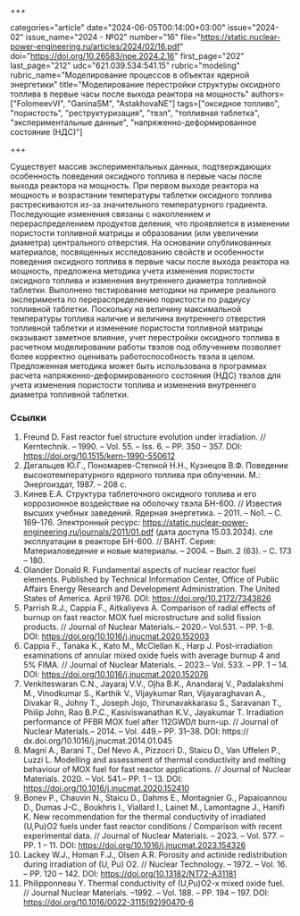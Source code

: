 +++

categories="article"
date="2024-06-05T00:14:00+03:00"
issue="2024-02"
issue_name="2024 - №02"
number="16"
file="https://static.nuclear-power-engineering.ru/articles/2024/02/16.pdf"
doi="https://doi.org/10.26583/npe.2024.2.16"
first_page="202"
last_page="212"
udc="621.039.534:541.15"
rubric="modeling"
rubric_name="Моделирование процессов в объектах ядерной энергетики"
title="Моделирование перестройки структуры оксидного топлива в первые часы после выхода реактора на мощность"
authors=["FolomeevVI", "GaninaSM", "AstakhovaNE"]
tags=["оксидное топливо", "пористость", "реструктуризация", "твэл", "топливная таблетка", "экспериментальные данные", "напряженно-деформированное состояние (НДС)"]

+++

Существует массив экспериментальных данных, подтверждающих особенность поведения оксидного топлива в первые часы после выхода реактора на мощность.
При первом выходе реактора на мощность и возрастании температуры таблетки оксидного топлива растрескиваются из-за значительного температурного градиента.
Последующие изменения связаны с накоплением и перераспределением продуктов деления, что проявляется в изменении пористости топливной матрицы и образовании (или увеличении диаметра) центрального отверстия.
На основании опубликованных материалов, посвященных исследованию свойств и особенности поведения оксидного топлива в первые часы после выхода реактора на мощность, предложена методика учета изменения пористости оксидного топлива и изменения внутреннего диаметра топливной таблетки.
Выполнено тестирование методики на примере реального эксперимента по перераспределению пористости по радиусу топливной таблетки.
Поскольку на величину максимальной температуры топлива наличие и величина внутреннего отверстия топливной таблетки и изменение пористости топливной матрицы оказывают заметное влияние, учет перестройки оксидного топлива в расчетном моделировании работы твэлов под облучением позволяет более корректно оценивать работоспособность твэла в целом.
Предложенная методика может быть использована в программах расчета напряженно-деформированного состояния (НДС) твэлов для учета изменения пористости топлива и изменения внутреннего диаметра топливной таблетки.

### Ссылки

1. Freund D. Fast reactor fuel structure evolution under irradiation. // Kerntechnik. – 1990. – Vol. 55. – Iss. 6. – РР. 350 – 357. DOI: https://doi.org/10.1515/kern-1990-550612
2. Дегальцев Ю.Г., Пономарев-Степной Н.Н., Кузнецов В.Ф. Поведение высокотемпературного ядерного топлива при облучении. М.: Энергоиздат, 1987. – 208 с.
3. Кинев Е.А. Структура таблеточного оксидного топлива и его коррозионное воздействие на оболочку твэла БН-600. // Известия высших учебных заведений. Ядерная энергетика. – 2011. – No1. – С. 169–176. Электронный ресурс: https://static.nuclear-power-engineering.ru/journals/2011/01.pdf (дата доступа 15.03.2024).
сле эксплуатации в реакторе БН-600. // ВАНТ. Серия: Материаловедение и новые материалы. – 2004. – Вып. 2 (63). – С. 173 – 180.
5. Olander Donald R. Fundamental aspects of nuclear reactor fuel elements. Published by Technical Information Center, Office of Public Affairs Energy Research and Development Administration. The United States of America. April 1976. DOI: https://doi.org/10.2172/7343826
6. Parrish R.J., Cappia F., Aitkaliyeva A. Comparison of radial effects of burnup on fast reactor MOX fuel microstructure and solid fission products. // Journal of Nuclear Materials.– 2020.– Vol.531. – PP. 1–8. DOI: https://doi.org/10.1016/j.jnucmat.2020.152003
7. Cappia F., Tanaka K., Kato M., McClellan K., Harp J. Post-irradiation examinations of annular mixed oxide fuels with average burnup 4 and 5% FIMA. // Journal of Nuclear Materials. – 2023.– Vol. 533. – PP. 1 – 14. DOI: https://doi.org/10.1016/j.jnucmat.2020.152076
8. Venkiteswaran C.N., Jayaraj V.V., Ojha B.K., Anandaraj V., Padalakshmi M., Vinodkumar S., Karthik V., Vijaykumar Ran, Vijayaraghavan A., Divakar R., Johny T., Joseph Jojo, Thirunavakkarasu S., Saravanan T., Philip John, Rao B.P.C., Kasiviswanathan K.V., Jayakumar T. Irradiation performance of PFBR MOX fuel after 112GWD/t burn-up. // Journal of Nuclear Materials.– 2014. – Vol. 449.– PP. 31–38. DOI: https:// dx.doi.org/10.1016/j.jnucmat.2014.01.045
9. Magni A., Barani T., Del Nevo A., Pizzocri D., Staicu D., Van Uffelen P., Luzzi L. Modelling and assessment of thermal conductivity and melting behaviour of MOX fuel for fast reactor applications. // Journal of Nuclear Materials. 2020. – Vol. 541.– PP. 1 – 13. DOI: https://doi.org/10.1016/j.jnucmat.2020.152410
10. Bonev P., Chauvin N., Staicu D., Dahms E., Montagnier G., Papaioannou D., Dumas J-C., Boukhris I., Viallard I., Lainet M., Lamontagne J., Hanifi K. New recommendation for the thermal conductivity of irradiated (U,Pu)O2 fuels under fast reactor conditions / Comparison with recent experimental data. // Journal of Nuclear Materials. – 2023. – Vol. 577. – PP. 1 – 11. DOI: https://doi.org/10.1016/j.jnucmat.2023.154326
11. Lackey W.J., Homan F.J., Olsen A.R. Porosity and actinide redistribution during irradiation of (U, Pu) O2. // Nuclear Technology. – 1972. – Vol. 16. – PP. 120 – 142. DOI: https://doi.org/10.13182/NT72-A31181
12. Philipponneau Y. Thermal conductivity of (U,Pu)O2-x mixed oxide fuel. // Journal Nuclear Materials. –1992. – Vol. 188. – PP. 194 – 197. DOI: https://doi.org/10.1016/0022-3115(92)90470-6
